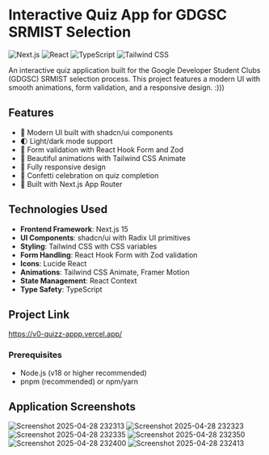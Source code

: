 # Interactive Quiz App for GDGSC SRMIST Selection

![Next.js](https://img.shields.io/badge/Next.js-15.2.4-black?logo=next.js)
![React](https://img.shields.io/badge/React-19-blue?logo=react)
![TypeScript](https://img.shields.io/badge/TypeScript-5-blue?logo=typescript)
![Tailwind CSS](https://img.shields.io/badge/Tailwind_CSS-3.4.17-06B6D4?logo=tailwind-css)

An interactive quiz application built for the Google Developer Student Clubs (GDGSC) SRMIST selection process. This project features a modern UI with smooth animations, form validation, and a responsive design. :)))

## Features

- 🎯 Modern UI built with shadcn/ui components
- 🌓 Light/dark mode support
- 📝 Form validation with React Hook Form and Zod
- 🎨 Beautiful animations with Tailwind CSS Animate
- 📱 Fully responsive design
- 🎉 Confetti celebration on quiz completion
- 🚀 Built with Next.js App Router

## Technologies Used

- **Frontend Framework**: Next.js 15
- **UI Components**: shadcn/ui with Radix UI primitives
- **Styling**: Tailwind CSS with CSS variables
- **Form Handling**: React Hook Form with Zod validation
- **Icons**: Lucide React
- **Animations**: Tailwind CSS Animate, Framer Motion
- **State Management**: React Context
- **Type Safety**: TypeScript

## Project Link
https://v0-quizz-appp.vercel.app/

### Prerequisites

- Node.js (v18 or higher recommended)
- pnpm (recommended) or npm/yarn

## Application Screenshots
![Screenshot 2025-04-28 232313](https://github.com/user-attachments/assets/8b087b9a-dc30-4723-9c87-cd3a8fc333be)
![Screenshot 2025-04-28 232323](https://github.com/user-attachments/assets/a45cce03-77b2-4a86-974d-632d5a5333ee)
![Screenshot 2025-04-28 232335](https://github.com/user-attachments/assets/5935127f-ae66-439e-a4f5-77df27de5435)
![Screenshot 2025-04-28 232350](https://github.com/user-attachments/assets/20faa6cf-4d5a-4f08-8f43-9b62bc1cd363)
![Screenshot 2025-04-28 232400](https://github.com/user-attachments/assets/c4f096ef-eeee-433c-b9d5-43f9af69dede)
![Screenshot 2025-04-28 232413](https://github.com/user-attachments/assets/2acf78f7-5014-44ba-b947-4b9baaedeb70)



